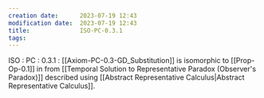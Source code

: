 ```yaml
---
creation date:		2023-07-19 12:43
modification date:	2023-07-19 12:43
title: 				ISO-PC-0.3.1
tags:
---
```


ISO : PC : 0.3.1 : [[Axiom-PC-0.3-GD_Substitution]] is isomorphic to [[Prop-Op-0.1]] in from [[Temporal Solution to Representative Paradox (Observer's Paradox)]] described using [[Abstract Representative Calculus|Abstract Representative Calculus]].